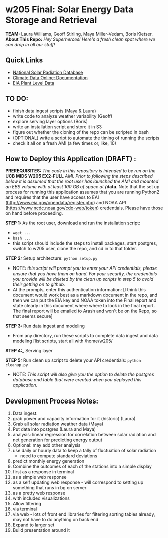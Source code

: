 # w205 Final: Solar Energy Data Storage and Retrieval
__TEAM:__ Laura Williams, Geoff Stirling, Maya Miller-Vedam, Boris Kletser.  
__About This Repo:__ _Hey Superheroes! Here's a fresh clean spot where we can drop in all our stuff!_

## Quick Links
* [National Solar Radiation Database](https://www.ncdc.noaa.gov/data-access/land-based-station-data/land-based-datasets/solar-radiation)
* [Climate Data Online: Documentation](http://www.ncdc.noaa.gov/cdo-web/webservices/v2#gettingStarted)
* [EIA Plant Level Data](http://www.eia.gov/opendata/qb.php?category=1017)

## TO DO:
* finish data ingest scripts (Maya & Laura)
* write code to analyze weather variability (Geoff)
* explore serving layer options (Boris)
* write an installation script  and store it in S3
* figure out whether the cloning of the repo can be scripted in bash
* (OPTIONAL) write a script to automate the timing of running the scripts
* check it all on a fresh AMI (a few times or, like, 10)

## How to Deploy this Application (DRAFT) :
__PREREQUISITES:__ _The code in this repository is intended to be run on the_ __UCB MIDS W205 EX2-FULL__ _AMI. Prior to following the steps described below it is assumed that the root user has launched the AMI and mounted an EBS volume with at least 100 GB of space at_ __/data__. Note that the set up process for running this application assumes that you are running Python2 and requires that the user have access to EAI (http://www.eia.gov/opendata/register.php) and NOAA API (https://www.ncdc.noaa.gov/cdo-web/token) credentials. Please have those on hand before proceeding.

__STEP 1:__ As the root user, download and run the installation script:
* `wget ...`
* `bash ...`
* this script should include the steps to install packages, start postgres, switch to w205 user, clone the repo, and cd in to that folder.

__STEP 2:__ Setup architecture: `python setup.py`
* NOTE: _this script will prompt you to enter your API credentials, please ensure that you have them on hand. For your security, the credentials you provide will be deleted by the clean up scripts in step 5 to avoid their getting on to github._
* At the prompts, enter this authentication information: [I think this document would work best as a markdown document in the repo, and then we can put the EIA key and NOAA token into the Final report and state clearly in this document where where to look in the final report. The final report will be emailed to Arash and won't be on the Repo, so that seems secure]

__STEP 3:__ Run data ingest and modeling
* From any directory, run these scripts to complete data ingest and data modeling [list scripts, start all with /home/w205/

__STEP 4:___ Serving layer

__STEP 5:__ Run clean up script to delete your API credentials: `python cleanup.py`
* NOTE: _This script will also give you the option to delete the postgres database and table that were created when you deployed this application._


## Development Process Notes:
1. Data ingest:
  1. grab power and capacity information for it (historic) (Laura)
  1. Grab all solar radiation weather data (Maya)
  1. Put data into postgres (Laura and Maya)
  1. analysis: linear regression for correlation between solar radiation and net generation for predicting energy output
  1. Optional: may add other analysis
  1. use daily or hourly data to keep a tally of fluctuation of solar radiation
     - need to compute standard deviations
  1. predict monthly energy generation
2. Combine the outcomes of each of the stations into a simple display
  1. first as a response in terminal
  1. as a simple web response
  1. as a self updating web response
    - will correspond to setting up something that runs in bg on server
  1. as a pretty web response
  1. with included visualizations
3. Allow filtering
  1. via terminal
  1. via web
    - lots of front end libraries for filtering sorting tables already, may not have to do anything on back end
4. Expand to larger set
5. Build presentation around it
